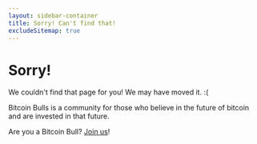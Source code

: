 ```yaml
---
layout: sidebar-container
title: Sorry! Can't find that!
excludeSitemap: true
---
```

# Sorry!
We couldn't find that page for you! We may have moved it. :(

Bitcoin Bulls is a community for those who believe in the future of bitcoin and are invested in that future.

Are you a Bitcoin Bull? [Join us](/)!